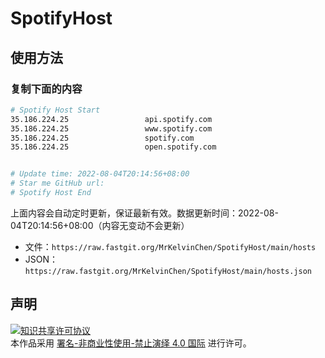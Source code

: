 # SpotifyHost

## 使用方法

### 复制下面的内容
```bash
# Spotify Host Start
35.186.224.25                 api.spotify.com
35.186.224.25                 www.spotify.com
35.186.224.25                 spotify.com
35.186.224.25                 open.spotify.com


# Update time: 2022-08-04T20:14:56+08:00
# Star me GitHub url: 
# Spotify Host End

```

上面内容会自动定时更新，保证最新有效。数据更新时间：2022-08-04T20:14:56+08:00（内容无变动不会更新）

- 文件：`https://raw.fastgit.org/MrKelvinChen/SpotifyHost/main/hosts`
- JSON：`https://raw.fastgit.org/MrKelvinChen/SpotifyHost/main/hosts.json`



## 声明
<a rel="license" href="https://creativecommons.org/licenses/by-nc-nd/4.0/deed.zh"><img alt="知识共享许可协议" style="border-width: 0" src="https://licensebuttons.net/l/by-nc-nd/4.0/88x31.png"></a><br>本作品采用 <a rel="license" href="https://creativecommons.org/licenses/by-nc-nd/4.0/deed.zh">署名-非商业性使用-禁止演绎 4.0 国际</a> 进行许可。
